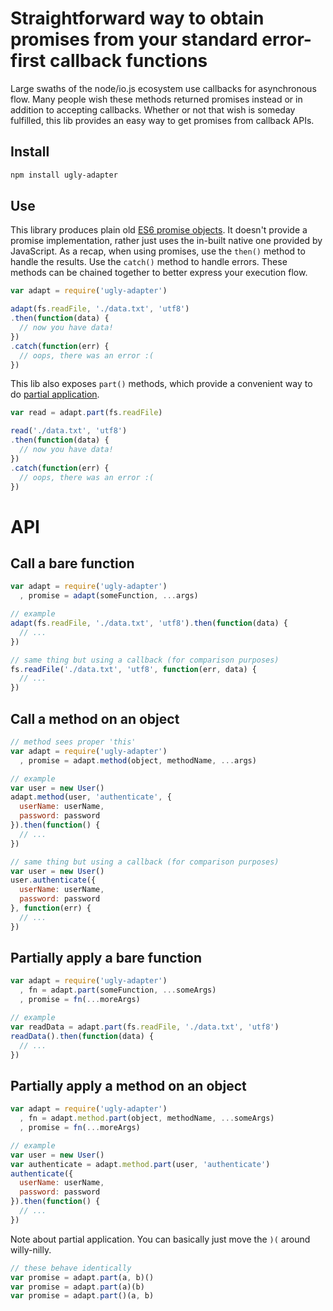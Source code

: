 # Straightforward way to obtain promises from your standard error-first callback functions

Large swaths of the node/io.js ecosystem use callbacks for asynchronous flow.
Many people wish these methods returned promises instead or in addition to accepting callbacks.
Whether or not that wish is someday fulfilled, this lib provides an easy way to get promises from callback APIs.

## Install

```bash
npm install ugly-adapter
```

## Use

This library produces plain old [ES6 promise objects](http://www.html5rocks.com/en/tutorials/es6/promises/).
It doesn't provide a promise implementation, rather just uses the in-built native one provided by JavaScript.
As a recap, when using promises, use the `then()` method to handle the results.
Use the `catch()` method to handle errors.
These methods can be chained together to better express your execution flow.

```js
var adapt = require('ugly-adapter')

adapt(fs.readFile, './data.txt', 'utf8')
.then(function(data) {
  // now you have data!
})
.catch(function(err) {
  // oops, there was an error :(
})
```

This lib also exposes `part()` methods, which provide a convenient way to do [partial application](http://ejohn.org/blog/partial-functions-in-javascript/).

```js
var read = adapt.part(fs.readFile)

read('./data.txt', 'utf8')
.then(function(data) {
  // now you have data!
})
.catch(function(err) {
  // oops, there was an error :(
})
```

# API

## Call a bare function

```js
var adapt = require('ugly-adapter')
  , promise = adapt(someFunction, ...args)

// example
adapt(fs.readFile, './data.txt', 'utf8').then(function(data) {
  // ...
})

// same thing but using a callback (for comparison purposes)
fs.readFile('./data.txt', 'utf8', function(err, data) {
  // ...
})
```

## Call a method on an object

```js
// method sees proper 'this'
var adapt = require('ugly-adapter')
  , promise = adapt.method(object, methodName, ...args)

// example
var user = new User()
adapt.method(user, 'authenticate', {
  userName: userName,
  password: password
}).then(function() {
  // ...
})

// same thing but using a callback (for comparison purposes)
var user = new User()
user.authenticate({
  userName: userName,
  password: password
}, function(err) {
  // ...
})
```

## Partially apply a bare function

```js
var adapt = require('ugly-adapter')
  , fn = adapt.part(someFunction, ...someArgs)
  , promise = fn(...moreArgs)

// example
var readData = adapt.part(fs.readFile, './data.txt', 'utf8')
readData().then(function(data) {
  // ...
})
```

## Partially apply a method on an object

```js
var adapt = require('ugly-adapter')
  , fn = adapt.method.part(object, methodName, ...someArgs)
  , promise = fn(...moreArgs)

// example
var user = new User()
var authenticate = adapt.method.part(user, 'authenticate')
authenticate({
  userName: userName,
  password: password
}).then(function() {
  // ...
})
```

Note about partial application. You can basically just move the `)(` around willy-nilly.

```js
// these behave identically
var promise = adapt.part(a, b)()
var promise = adapt.part(a)(b)
var promise = adapt.part()(a, b)
```
